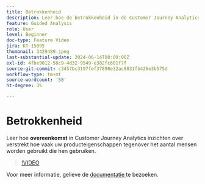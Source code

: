 ```yaml
---
title: Betrokkenheid
description: Leer hoe de betrokkenheid in de Customer Journey Analytics inzicht geeft in hoe vaak uw productfuncties worden gebruikt in vergelijking met het aantal mensen dat ze gebruikt.
feature: Guided Analysis
role: User
level: Beginner
doc-type: Feature Video
jira: KT-15095
thumbnail: 3429489.jpeg
last-substantial-update: 2024-06-14T00:00:00Z
exl-id: 4fbe9012-58c9-4d32-9549-e382fc601f7f
source-git-commit: c3457bc3197fef37890e32ac8831fb426e3b575d
workflow-type: tm+mt
source-wordcount: '58'
ht-degree: 3%

---
```


# Betrokkenheid

Leer hoe **overeenkomst** in Customer Journey Analytics inzichten over verstrekt hoe vaak uw producteigenschappen tegenover het aantal mensen worden gebruikt die hen gebruiken.

>[!VIDEO](https://video.tv.adobe.com/v/3447473?captions=dut)

Voor meer informatie, gelieve de [ documentatie ](https://experienceleague.adobe.com/nl/docs/analytics-platform/using/guided-analysis/feature-matrix/engagement) te bezoeken.
